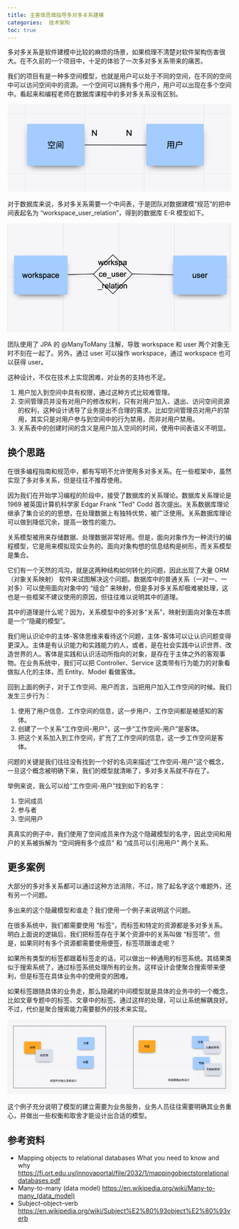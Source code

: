 ```yaml
---
title: 主客体思维指导多对多关系建模
categories:  技术架构
toc: true
---
```


多对多关系是软件建模中比较的麻烦的场景，如果梳理不清楚对软件架构伤害很大。在不久前的一个项目中，十足的体验了一次多对多关系带来的痛苦。

我们的项目有是一种多空间模型，也就是用户可以处于不同的空间，在不同的空间中可以访问空间中的资源。一个空间可以拥有多个用户，用户可以出现在多个空间中。看起来和编程老师在数据库课程中的多对多关系没有区别。

![image-20210519085032849](ddd-many-to-many-relation/image-20210519085032849.png)

对于数据库来说，多对多关系需要一个中间表，于是团队对数据建模“规范”的把中间表起名为 “workspace_user_relation”，得到的数据库 E-R 模型如下。

![image-20210519085340362](ddd-many-to-many-relation/image-20210519085340362.png)

团队使用了 JPA 的 @ManyToMany 注解，导致 workspace 和 user 两个对象无时不刻在一起了。另外，通过 user 可以操作 workspace，通过 workspace 也可以获得 user。

这种设计，不仅在技术上实现困难，对业务的支持也不足。

1. 用户加入到空间中具有权限，通过这种方式比较难管理。
2. 空间管理员并没有对用户的修改权利，只有对用户加入、退出、访问空间资源的权利，这种设计诱导了业务提出不合理的需求。比如空间管理员对用户的禁用，其实只是对用户参与到空间中的行为禁用，而非对用户禁用。
3. 关系表中的创建时间的含义是用户加入空间的时间，使用中间表语义不明显。

## 换个思路

在很多编程指南和规范中，都有写明不允许使用多对多关系。在一些框架中，虽然实现了多对多关系，但是往往不推荐使用。

因为我们在开始学习编程的阶段中，接受了数据库的关系理论。数据库关系理论是 1969 被英国计算机科学家 Edgar Frank "Ted" Codd 首次提出。关系数据库理论继承了集合论的的思想，在处理数据上有独特优势，被广泛使用。关系数据库理论可以做到降低冗余，提高一致性的能力。

关系模型被用来存储数据、处理数据非常好用。但是，面向对象作为一种流行的编程模型，它是用来模拟现实业务的。面向对象构想的信息结构是树形，而关系模型是集合。

它们有一个天然的鸿沟，就是这两种结构如何转化的问题，因此出现了大量 ORM（对象关系映射） 软件来试图解决这个问题。数据库中的普通关系（一对一、一对多）可以使用面向对象中的 “组合” 来映射，但是多对多关系却极难被处理，这也是一些框架不建议使用的原因，但往往难以说明其中的道理。

其中的道理是什么呢？因为，关系模型中的多对多“关系”，映射到面向对象在本质是一个“隐藏的模型”。 

我们用认识论中的主体-客体思维来看待这个问题，主体-客体可以让认识问题变得更深入。主体是有认识能力和实践能力的人，或者，是在社会实践中认识世界、改造世界的人。客体是实践和认识活动所指向的对象，是存在于主体之外的客观事物。在业务系统中，我们可以把 Controller、Service 这类带有行为能力的对象看做拟人化的主体，而 Entity、Model 看做客体。

回到上面的例子，对于工作空间、用户而言，当把用户加入工作空间的时候。我们发生三步行为：

1. 使用了用户信息、工作空间的信息，这一步用户、工作空间都是被感知的客体。
2. 创建了一个关系“工作空间-用户”，这一步“工作空间-用户”是客体。
3. 把这个关系加入到工作空间，扩充了工作空间的信息，这一步工作空间是客体。

问题的关键是我们往往没有找到一个好的名词来描述“工作空间-用户”这个概念，一旦这个概念被明确下来，我们的模型就清晰了，多对多关系就不存在了。

举例来说，我么可以给“工作空间-用户”找到如下的名字：

1. 空间成员
2. 参与者
3. 空间用户

真真实的例子中，我们使用了空间成员来作为这个隐藏模型的名字，因此空间和用户的关系被拆解为 “空间拥有多个成员” 和 “成员可以引用用户” 两个关系。

## 更多案例

大部分的多对多关系都可以通过这种方法消除，不过，除了起名字这个难题外，还有另一个问题。

多出来的这个隐藏模型和谁走？我们使用一个例子来说明这个问题。

在很多系统中，我们都需要使用 “标签”，而标签和特定的资源都是多对多关系。明白上面说的逻辑后，我们把标签存在于某个资源中的关系叫做 “标签项”。但是，如果同时有多个资源都需要使用便签，标签项跟谁走呢？

如果所有类型的标签都跟着标签走的话，可以做出一种通用的标签系统。其结果类似于搜索系统了，通过标签系统处理所有的业务。这样设计会使聚合搜索带来便利，但是标签在具体业务中的使用变的困难。

如果标签跟随具体的业务走，那么隐藏的中间模型就是具体的业务中的一个概念，比如文章专题中的标签、文章中的标签。通过这样的处理，可以让系统解耦良好。不过，代价是聚合搜索能力需要额外的技术来实现。

![image-20210523171440118](ddd-many-to-many-relation/image-20210523171440118.png)

这个例子充分说明了模型的建立需要为业务服务，业务人员往往需要明确其业务重心，并做出一些权衡和取舍才能设计出合适的模型。


## 参考资料

- Mapping objects to relational databases What you need to know and why https://fi.ort.edu.uy/innovaportal/file/2032/1/mappingobjectstorelationaldatabases.pdf 
- Many-to-many (data model) https://en.wikipedia.org/wiki/Many-to-many_(data_model)
- Subject–object–verb https://en.wikipedia.org/wiki/Subject%E2%80%93object%E2%80%93verb